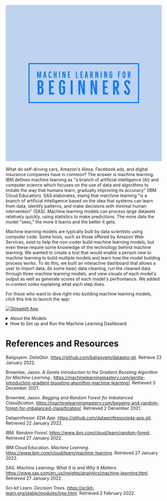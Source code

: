 ![Machine Learning for Beginners Logo](https://github.com/pdellis85/MLFB/blob/main/Machine%20Learning%20for%20Beginners-logos.jpeg)

What do self-driving cars, Amazon's Alexa, Facebook ads, and digital insurance companies have in common?  The answer is machine learning.  IBM defines machine learning as "a branch of artificial intelligence (AI) and computer science which focuses on the use of data and algorithms to imitate the way that humans learn, gradually improving its accuracy" (IBM Cloud Education).  SAS elaborates, staing that marchine learning "is a branch of artificial intelligence based on the idea that systems can learn from data, identify patterns, and make decisions with minimal human intervention" (SAS).  Machine learning models can process large datasets relatively quickly, using statistics to make predictions.  The more data the model "sees," the more it learns and the better it gets.

Machine learning models are typically built by data scientists using computer code.  Some tools, such as those offered by Amazon Web Services, exist to help the non-coder build machine learning models, but even these require some knowledge of the technology behind machine learning.  We wanted to create a tool that would enable a person new to machine learning to build multiple models and learn how the model building process works.  To do this, we built an interactive dashboard that allows a user to import data, do some basic data cleaning, run the cleaned data through three machine learning models, and view visuals of each model's output as well as generate scores of each model's perfromance.  We added in-context notes explainng what each step does.

For those who want to dive right into building machine learning models, click this link to launch the app:

[![Streamlit App](https://static.streamlit.io/badges/streamlit_badge_black_white.svg)](https://share.streamlit.io/pdellis85/mlfb/main/Code/Sample_code/app.py)

<details>
  
<summary>About the Models</summary>

The Machine Learning for Beginners dashboard has three models available for selection.  

The **Decision Tree** model is a supervised learning method that predicts target values by using the features of a dataset to make decisions.  Decision Trees can be used for both classification and regression.  Decision Trees are fairly simple to understand, and you can create a visualization of the model after its creation.  The Decsion Tree model forms the basis of the other two models we use in our dashboard.
  
The **Random Forest Classifier** is a meta estimator that creates several Decision Trees from sub-sets of data and averages the results of each to make predictions.  Since the model uses multiple Decision Trees (classifier types), Random Forest is an ensemble learning method.  Each Decision Tree in the ensemble makes its own predictions and the results are compiled, with the most common result being identified.  The Decision Trees in a Random Forest model are not correlated with each other.  
  
The **Gradient Boosting Classifier** is an additive model that combines other models together to create one model that performs better than its parts.  Gradient Boosting uses Decision Trees as weak learners, models whose performance is only slightly better than chance.  Additional Trees are added to the weak learners, and their output is added together.  Adding additional Trees to the weak learners "boosts" their performance.

</details>

<details>
  
<summary>How to Set up and Run the Machine Learning Dashboard</summary>
  
If you'd like to run a local version of our dashboard on your computer, here are the steps you'll need to take.
  
1. Create a new conda environment on your computer by running the following command in the Anaconda Powershell:
```
conda create -n mlfb python=3.7.9
```
2. Once the new environment has been created, activate the environment by running the following command in the Anaconda Powershell:
```
conda activate mlfb
```
3.  Run the following command to download the requirements.txt file:  
```
wget https://raw.githubusercontent.com/pdellis85/MLFB/main/Code/Sample_code/requirements.txt
```
4.  Enter the following command to install all of the libraries and dependencies you'll need to run the dashboard:
```
pip install -r requirements.txt
```
5.  Download the contents of this repository from https://github.com/pdellis85/MLFB/archive/refs/heads/main.zip.  Unzip the file and move the MLFB file somewhere on your computer (like your desktop).  You can also clone this repository using the command prompt or [Git Hub Dekstop](https://desktop.github.com/).
  
6.  Use the cd command to change directories.  You'll need to navigate to the directory where you put the MLFB file in step 5.
  
7.  Launch the app with the following command:
```
streamlit run app.py  
```  
</details>

# References and Resources

Bailgoyem.  *DataQtor*.  https://github.com/baligoyem/dataqtor.git.  Retrieve 22 January 2022.

Brownlee, Jason. *A Gentle Introduction to the Gradient Boosting Algorithm for Machine Learning.*. https://machinelearningmastery.com/gentle-introduction-gradient-boosting-algorithm-machine-learning/. Retrieved 3 December 2021.

Brownlee, Jason. *Bagging and Random Forest for Imbalanced Classification*. https://machinelearningmastery.com/bagging-and-random-forest-for-imbalanced-classification/. Retrieved 2 December 2021.

Dataprofessor.  *EDA App*.  https://github.com/dataprofessor/eda-app.git.  Retrieved 22 January 2022.

IBM.  *Random Forest*.  https://www.ibm.com/cloud/learn/random-forest.  Retrieved 27 January 2022.

IBM Cloud Education. *Machine Learning*. https://www.ibm.com/cloud/learn/machine-learning.  Retrieved 27 January 2022.

SAS. *Machine Learning: What It Is and Why It Matters*.  https://www.sas.com/en_us/insights/analytics/machine-learning.html.  Retrieved 27 January 2022.

Sci-kit Learn.  *Decision Trees.*  https://scikit-learn.org/stable/modules/tree.html.  Retrieved 2 February 2022.

